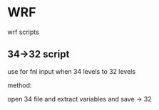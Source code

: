 # WRF
wrf scripts

 ## 34->32 script 
 
 use for fnl input when 34 levels to 32 levels
 
 method:
 
 open 34 file and extract variables and save -> 32
 
